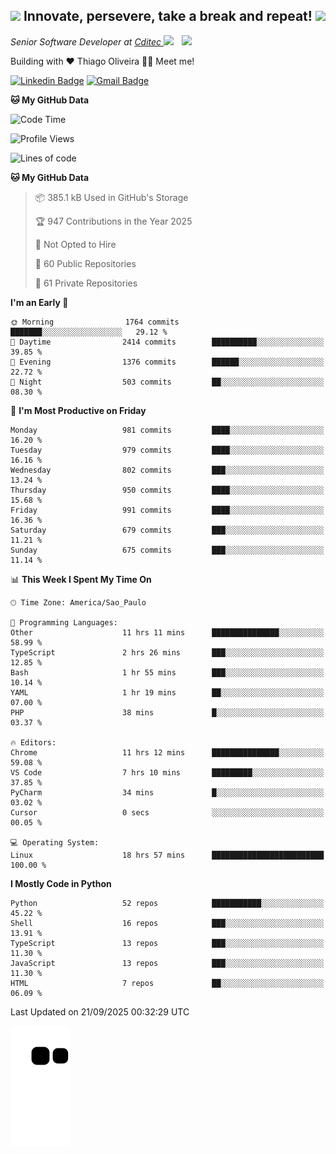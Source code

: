 <h2><img src="https://emojis.slackmojis.com/emojis/images/1531849430/4246/blob-sunglasses.gif?1531849430" width="30"/> Innovate, persevere, take a break and repeat! <img src="https://media.giphy.com/media/12oufCB0MyZ1Go/giphy.gif" width="50"></h2>
<img align='right' src="https://media.giphy.com/media/M9gbBd9nbDrOTu1Mqx/giphy.gif" width="230">
<p><em>Senior Software Developer at <a href="https://www.cditec.com.br/">Cditec
</a><img src="https://media.giphy.com/media/WUlplcMpOCEmTGBtBW/giphy.gif" width="30"> 
</em></p>



Building with ❤️ Thiago Oliveira 👋🏽 Meet me!

[![Linkedin Badge](https://img.shields.io/badge/-Thiago-blue?style=flat-square&logo=Linkedin&logoColor=white&link=https://www.linkedin.com/in/tgmarinho/)](https://www.linkedin.com/in/thiagoceconelo/) 
[![Gmail Badge](https://img.shields.io/badge/-thiceconelo@gmail.com-c14438?style=flat-square&logo=Gmail&logoColor=white&link=mailto:thiceconelo@gmail.com)](mailto:thiceconelo@gmail.com)

</em></p>

<!-- <span style="height ">
![Anurag's GitHub stats](https://github-readme-stats.vercel.app/api?username=arthurspk&show_icons=true&theme=tokyonight)
</span> -->

**🐱 My GitHub Data** 
<!--START_SECTION:waka-->
![Code Time](http://img.shields.io/badge/Code%20Time-3%2C690%20hrs%2011%20mins-blue)

![Profile Views](http://img.shields.io/badge/Profile%20Views-0-blue)

![Lines of code](https://img.shields.io/badge/From%20Hello%20World%20I%27ve%20Written-10.6%20million%20lines%20of%20code-blue)

**🐱 My GitHub Data** 

> 📦 385.1 kB Used in GitHub's Storage 
 > 
> 🏆 947 Contributions in the Year 2025
 > 
> 🚫 Not Opted to Hire
 > 
> 📜 60 Public Repositories 
 > 
> 🔑 61 Private Repositories 
 > 
**I'm an Early 🐤** 

```text
🌞 Morning                1764 commits        ███████░░░░░░░░░░░░░░░░░░   29.12 % 
🌆 Daytime                2414 commits        ██████████░░░░░░░░░░░░░░░   39.85 % 
🌃 Evening                1376 commits        ██████░░░░░░░░░░░░░░░░░░░   22.72 % 
🌙 Night                  503 commits         ██░░░░░░░░░░░░░░░░░░░░░░░   08.30 % 
```
📅 **I'm Most Productive on Friday** 

```text
Monday                   981 commits         ████░░░░░░░░░░░░░░░░░░░░░   16.20 % 
Tuesday                  979 commits         ████░░░░░░░░░░░░░░░░░░░░░   16.16 % 
Wednesday                802 commits         ███░░░░░░░░░░░░░░░░░░░░░░   13.24 % 
Thursday                 950 commits         ████░░░░░░░░░░░░░░░░░░░░░   15.68 % 
Friday                   991 commits         ████░░░░░░░░░░░░░░░░░░░░░   16.36 % 
Saturday                 679 commits         ███░░░░░░░░░░░░░░░░░░░░░░   11.21 % 
Sunday                   675 commits         ███░░░░░░░░░░░░░░░░░░░░░░   11.14 % 
```


📊 **This Week I Spent My Time On** 

```text
🕑︎ Time Zone: America/Sao_Paulo

💬 Programming Languages: 
Other                    11 hrs 11 mins      ███████████████░░░░░░░░░░   58.99 % 
TypeScript               2 hrs 26 mins       ███░░░░░░░░░░░░░░░░░░░░░░   12.85 % 
Bash                     1 hr 55 mins        ███░░░░░░░░░░░░░░░░░░░░░░   10.14 % 
YAML                     1 hr 19 mins        ██░░░░░░░░░░░░░░░░░░░░░░░   07.00 % 
PHP                      38 mins             █░░░░░░░░░░░░░░░░░░░░░░░░   03.37 % 

🔥 Editors: 
Chrome                   11 hrs 12 mins      ███████████████░░░░░░░░░░   59.08 % 
VS Code                  7 hrs 10 mins       █████████░░░░░░░░░░░░░░░░   37.85 % 
PyCharm                  34 mins             █░░░░░░░░░░░░░░░░░░░░░░░░   03.02 % 
Cursor                   0 secs              ░░░░░░░░░░░░░░░░░░░░░░░░░   00.05 % 

💻 Operating System: 
Linux                    18 hrs 57 mins      █████████████████████████   100.00 % 
```

**I Mostly Code in Python** 

```text
Python                   52 repos            ███████████░░░░░░░░░░░░░░   45.22 % 
Shell                    16 repos            ███░░░░░░░░░░░░░░░░░░░░░░   13.91 % 
TypeScript               13 repos            ███░░░░░░░░░░░░░░░░░░░░░░   11.30 % 
JavaScript               13 repos            ███░░░░░░░░░░░░░░░░░░░░░░   11.30 % 
HTML                     7 repos             ██░░░░░░░░░░░░░░░░░░░░░░░   06.09 % 
```




 Last Updated on 21/09/2025 00:32:29 UTC
<!--END_SECTION:waka-->

![Snake animation](https://github.com/rafaballerini/rafaballerini/blob/output/github-contribution-grid-snake.svg)


<!---
ceconelo/ceconelo is a ✨ special ✨ repository because its `README.md` (this file) appears on your GitHub profile.
You can click the Preview link to take a look at your changes.
--->

